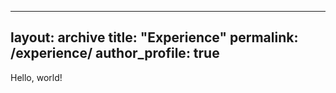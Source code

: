 
---
layout: archive
title: "Experience"
permalink: /experience/
author_profile: true
---

Hello, world!
